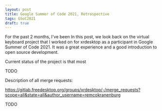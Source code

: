 ```yaml
---
layout: post
title: Google Summer of Code 2021, Retrospective
tags: GSoC2021
draft: true
---
```


For the past 2 months, I've been In this post, we look back on the virtual
keyboard project that I worked on for xrdesktop as a participant in Google
Summer of Code 2021. It was a great experience and a good introduction to open
source development. 

Current status of the project is that most 

TODO

Description of all merge requests:

https://gitlab.freedesktop.org/groups/xrdesktop/-/merge_requests?scope=all&state=all&author_username=remcokranenburg

TODO
